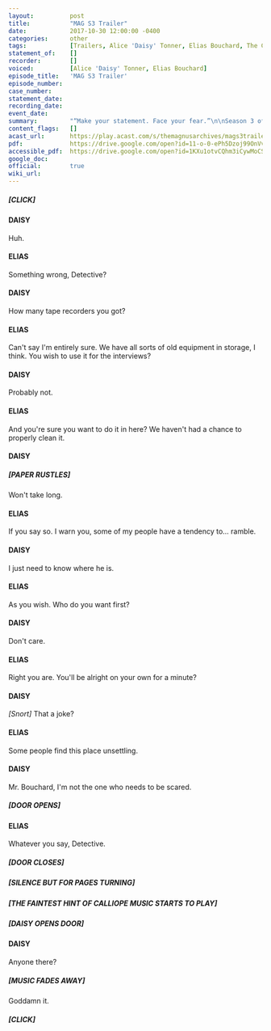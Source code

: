 ```yaml
---
layout:          post
title:           "MAG S3 Trailer"
date:            2017-10-30 12:00:00 -0400
categories:      other
tags:            [Trailers, Alice 'Daisy' Tonner, Elias Bouchard, The Calliaphone, Police, Music, The Stranger]
statement_of:    []
recorder:        []
voiced:          [Alice 'Daisy' Tonner, Elias Bouchard]
episode_title:   'MAG S3 Trailer'
episode_number:  
case_number:     
statement_date:  
recording_date:  
event_date:      
summary:         "“Make your statement. Face your fear.”\n\nSeason 3 of The Magnus Archives will commence on the 23rd November 2017.\n\nSee you soon."
content_flags:   []
acast_url:       https://play.acast.com/s/themagnusarchives/mags3trailer
pdf:             https://drive.google.com/open?id=11-o-0-ePh5Dzoj99OnVv785uGciq_5R0
accessible_pdf:  https://drive.google.com/open?id=1KXu1otvCQhm3iCywMoCS7nKVz0ZS-yZx
google_doc:      
official:        true
wiki_url:        
---
```



##### [CLICK]

#### DAISY

Huh.

#### ELIAS

Something wrong, Detective?

#### DAISY

How many tape recorders you got?

#### ELIAS

Can't say I'm entirely sure. We have all sorts of old equipment in storage, I think. You wish to use it for the interviews?

#### DAISY

Probably not.

#### ELIAS

And you're sure you want to do it in here? We haven't had a chance to properly clean it.

#### DAISY

##### [PAPER RUSTLES]

Won't take long.

#### ELIAS

If you say so. I warn you, some of my people have a tendency to... ramble.

#### DAISY

I just need to know where he is.

#### ELIAS

As you wish. Who do you want first?

#### DAISY

Don't care.

#### ELIAS

Right you are. You'll be alright on your own for a minute?

#### DAISY

_[Snort]_ That a joke?

#### ELIAS

Some people find this place unsettling.

#### DAISY

Mr. Bouchard, I'm not the one who needs to be scared.

##### [DOOR OPENS]

#### ELIAS

Whatever you say, Detective.

##### [DOOR CLOSES]

##### [SILENCE BUT FOR PAGES TURNING]

##### [THE FAINTEST HINT OF CALLIOPE MUSIC STARTS TO PLAY]

##### [DAISY OPENS DOOR]

#### DAISY

Anyone there?

##### [MUSIC FADES AWAY]

Goddamn it.

##### [CLICK]